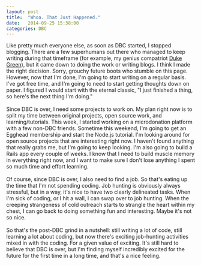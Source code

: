 ```yaml
---
layout: post
title:  "Whoa. That Just Happened."
date:   2014-09-25 15:38:00
categories: DBC
---
```

Like pretty much everyone else, as soon as DBC started, I stopped blogging. There are a few superhumans out there who managed to keep writing during that timeframe (for example, my genius compatriot [Duke Green](https://dukegreene.wordpress.com/)), but it came down to doing the work or writing blogs. I think I made the right decision. Sorry, grouchy future boots who stumble on this page. However, now that I'm done, I'm going to start writing on a regular basis. I've got free time, and I'm going to need to start getting thoughts down on paper. I figured I would start with the eternal classic, "I just finished a thing, so here's the next thing I'm doing."
<br>
<br>
Since DBC is over, I need some projects to work on. My plan right now is to split my time between original projects, open source work, and learning/tutorials. This week, I started working on a microdonation platform with a few non-DBC friends. Sometime this weekend, I'm going to get an Egghead membership and start the Node.js tutorial. I'm looking around for open source projects that are interesting right now. I haven't found anything that really grabs me, but I'm going to keep looking. I'm also going to build a Rails app every couple of weeks. I know that I need to build muscle memory in everything right now, and I want to make sure I don't lose anything I spent so much time and effort learning.
<br>
<br>
Of course, since DBC is over, I also need to find a job. So that's eating up the time that I'm not spending coding. Job hunting is obviously always stressful, but in a way, it's nice to have two clearly delineated tasks. When I'm sick of coding, or I hit a wall, I can swap over to job hunting. When the creeping strangeness of cold outreach starts to strangle the heart within my chest, I can go back to doing something fun and interesting. Maybe it's not so nice.
<br>
<br>
So that's the post-DBC grind in a nutshell: still writing a lot of code, still learning a lot about coding, but now there's exciting job-hunting activities mixed in with the coding. For a given value of exciting. It's still hard to believe that DBC is over, but I'm finding myself incredibly excited for the future for the first time in a long time, and that's a nice feeling.